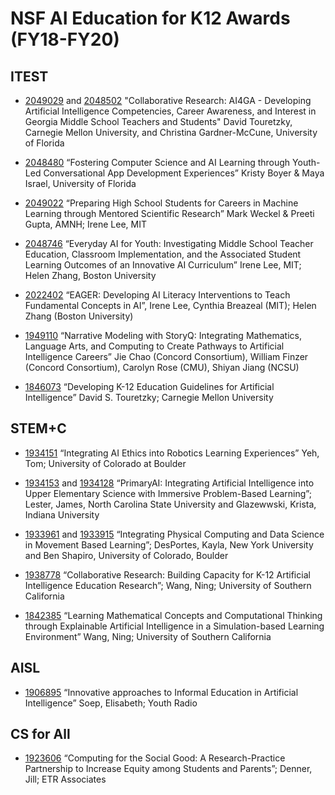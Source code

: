 # NSF AI Education for K12 Awards (FY18-FY20)
## ITEST

* [2049029](https://www.nsf.gov/awardsearch/showAward?AWD_ID=2049029) and [2048502](https://www.nsf.gov/awardsearch/showAward?AWD_ID=2048502) "Collaborative Research: AI4GA - Developing Artificial Intelligence Competencies, Career Awareness, and Interest in Georgia Middle School Teachers and Students" David Touretzky, Carnegie Mellon University, and Christina Gardner-McCune, University of Florida

* [2048480](https://www.nsf.gov/awardsearch/showAward?AWD_ID=2048480) “Fostering Computer Science and AI Learning through Youth-Led Conversational App Development Experiences” Kristy Boyer & Maya Israel, University of Florida

* [2049022](https://www.nsf.gov/awardsearch/showAward?AWD_ID=2049022) “Preparing High School Students for Careers in Machine Learning through Mentored Scientific Research” Mark Weckel & Preeti Gupta, AMNH; Irene Lee, MIT

* [2048746](https://www.nsf.gov/awardsearch/showAward?AWD_ID=2048746) “Everyday AI for Youth: Investigating Middle School Teacher Education, Classroom Implementation, and the Associated Student Learning Outcomes of an Innovative AI Curriculum” Irene Lee, MIT; Helen Zhang, Boston University

* [2022402](https://www.nsf.gov/awardsearch/showAward?AWD_ID=2022502) “EAGER: Developing AI Literacy Interventions to Teach Fundamental Concepts in AI”, Irene Lee, Cynthia Breazeal (MIT); Helen Zhang (Boston University)

* [1949110](https://www.nsf.gov/awardsearch/showAward?AWD_ID=1949110&HistoricalAwards=false) “Narrative Modeling with StoryQ: Integrating Mathematics, Language Arts, and Computing to Create Pathways to Artificial Intelligence Careers” Jie Chao (Concord Consortium), William Finzer (Concord Consortium), Carolyn Rose (CMU), Shiyan Jiang (NCSU)

* [1846073](https://www.nsf.gov/awardsearch/showAward?AWD_ID=1846073) “Developing K-12 Education Guidelines for Artificial Intelligence” David S. Touretzky; Carnegie Mellon University

## STEM+C

* [1934151](https://www.nsf.gov/awardsearch/showAward?AWD_ID=1934151) “Integrating AI Ethics into Robotics Learning Experiences” Yeh, Tom; University of Colorado at Boulder

* [1934153](https://www.nsf.gov/awardsearch/showAward?AWD_ID=1934153) and [1934128](https://www.nsf.gov/awardsearch/showAward?AWD_ID=1934128) “PrimaryAI: Integrating Artificial Intelligence into Upper Elementary Science with Immersive Problem-Based Learning”; Lester, James, North Carolina State University and Glazewwski, Krista, Indiana University

* [1933961](https://www.nsf.gov/awardsearch/showAward?AWD_ID=1933961) and [1933915](https://www.nsf.gov/awardsearch/showAward?AWD_ID=1933915) “Integrating Physical Computing and Data Science in Movement Based Learning”; DesPortes, Kayla, New York University and Ben Shapiro, University of Colorado, Boulder

* [1938778](https://www.nsf.gov/awardsearch/showAward?AWD_ID=1938758) “Collaborative Research: Building Capacity for K-12 Artificial Intelligence Education Research”; Wang, Ning; University of Southern California

* [1842385](https://www.nsf.gov/awardsearch/showAward?AWD_ID=1842385) “Learning Mathematical Concepts and Computational Thinking through Explainable Artificial Intelligence in a Simulation-based Learning Environment” Wang, Ning; University of Southern California

## AISL

* [1906895](https://www.nsf.gov/awardsearch/showAward?AWD_ID=1906895) “Innovative approaches to Informal Education in Artificial Intelligence” Soep, Elisabeth; Youth Radio

## CS for All

* [1923606](https://www.nsf.gov/awardsearch/showAward?AWD_ID=1923606) “Computing for the Social Good: A Research-Practice Partnership to Increase Equity among Students and Parents”; Denner, Jill; ETR Associates
